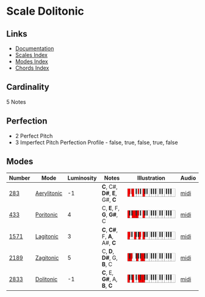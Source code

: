 # Scale Dolitonic

## Links

- [Documentation](README.md)
- [Scales Index](Scales.md)
- [Modes Index](Modes.md)
- [Chords Index](Chords.md)

## Cardinality

5 Notes

## Perfection

- 2 Perfect Pitch
- 3 Imperfect Pitch
Perfection Profile - false, true, false, true, false

## Modes

| Number | Mode | Luminosity | Notes | Illustration | Audio |
|--------|------|------------|-------|--------------|-------|
| [283](https://ianring.com/musictheory/scales/283) | [Aerylitonic](ModeAerylitonic.md) | -1 | **C**, C#, **D#**, **E**, G#, **C** | ![CNaturalAerylitonic](ModeCNaturalAerylitonic.png) | [midi](https://github.com/edipermadi/music/blob/main/docs/ModeCNaturalAerylitonic.mid?raw=true) | 
| [433](https://ianring.com/musictheory/scales/433) | [Poritonic](ModePoritonic.md) | 4 | C, **E**, F, **G**, **G#**, C | ![CNaturalPoritonic](ModeCNaturalPoritonic.png) | [midi](https://github.com/edipermadi/music/blob/main/docs/ModeCNaturalPoritonic.mid?raw=true) | 
| [1571](https://ianring.com/musictheory/scales/1571) | [Lagitonic](ModeLagitonic.md) | 3 | **C**, **C#**, F, **A**, A#, **C** | ![CNaturalLagitonic](ModeCNaturalLagitonic.png) | [midi](https://github.com/edipermadi/music/blob/main/docs/ModeCNaturalLagitonic.mid?raw=true) | 
| [2189](https://ianring.com/musictheory/scales/2189) | [Zagitonic](ModeZagitonic.md) | 5 | C, **D**, **D#**, G, **B**, C | ![CNaturalZagitonic](ModeCNaturalZagitonic.png) | [midi](https://github.com/edipermadi/music/blob/main/docs/ModeCNaturalZagitonic.mid?raw=true) | 
| [2833](https://ianring.com/musictheory/scales/2833) | [Dolitonic](ModeDolitonic.md) | -1 | **C**, E, **G#**, A, **B**, **C** | ![CNaturalDolitonic](ModeCNaturalDolitonic.png) | [midi](https://github.com/edipermadi/music/blob/main/docs/ModeCNaturalDolitonic.mid?raw=true) | 

